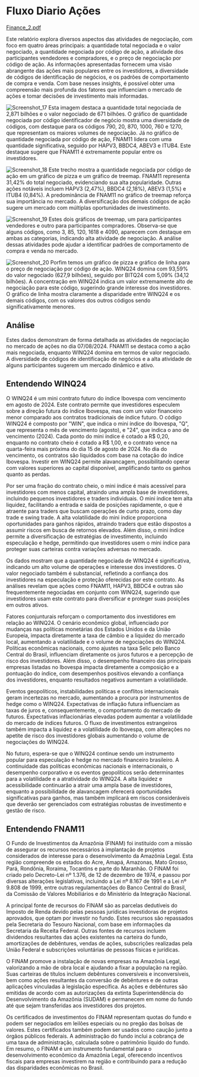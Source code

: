 # Fluxo Diario Ações

[Finance_2.pdf](https://github.com/user-attachments/files/16539652/Finance_2.pdf)

Este relatório explora diversos aspectos das atividades de negociação, com foco em quatro áreas principais: a quantidade total negociada e o valor negociado, a quantidade negociada por código de ação, a atividade dos participantes vendedores e compradores, e o preço de negociação por código de ação. As informações apresentadas fornecem uma visão abrangente das ações mais populares entre os investidores, a diversidade de códigos de identificação de negócios, e os padrões de comportamento de compra e venda. Com base nesses insights, é possível obter uma compreensão mais profunda dos fatores que influenciam o mercado de ações e tomar decisões de investimento mais informadas.

![Screenshot_17](https://github.com/user-attachments/assets/13942480-15ed-4fc5-99d6-571cf6e53d9b)
Esta imagem destaca a quantidade total negociada de 2,871 bilhões e o valor negociado de 671 bilhões. O gráfico de quantidade negociada por código identificador de negócio mostra uma diversidade de códigos, com destaque para os códigos 790, 20, 870, 1000, 760 e 1270, que representam os maiores volumes de negociação. Já no gráfico de quantidade negociada por código de ação, FNAM11 lidera com uma quantidade significativa, seguido por HAPV3, BBDC4, ABEV3 e ITUB4. Este destaque sugere que FNAM11 é extremamente popular entre os investidores.

![Screenshot_18](https://github.com/user-attachments/assets/a7b27522-cd8b-4b54-8720-db2f05fd590d)
Este trecho mostra a quantidade negociada por código de ação em um gráfico de pizza e um gráfico de treemap. FNAM11 representa 31,42% do total negociado, evidenciando sua alta popularidade. Outras ações notáveis incluem HAPV3 (2,47%), BBDC4 (2,18%), ABEV3 (1,5%) e ITUB4 (0,84%). A predominância de FNAM11 no gráfico de treemap reforça sua importância no mercado. A diversificação dos demais códigos de ação sugere um mercado com múltiplas oportunidades de investimento.

![Screenshot_19](https://github.com/user-attachments/assets/619ef86d-07a3-4c8e-b2ae-f651c64fa184)
Estes dois gráficos de treemap, um para participantes vendedores e outro para participantes compradores. Observa-se que alguns códigos, como 3, 85, 120, 1618 e 4090, aparecem com destaque em ambas as categorias, indicando alta atividade de negociação. A análise dessas atividades pode ajudar a identificar padrões de comportamento de compra e venda no mercado.

![Screenshot_20](https://github.com/user-attachments/assets/7a5f6425-3d03-48e1-9585-e3454ec60344)
Porfim temos um gráfico de pizza e gráfico de linha para o preço de negociação por código de ação. WINQ24 domina com 93,59% do valor negociado (627,9 bilhões), seguido por BITQ24 com 5,09% (34,12 bilhões). A concentração em WINQ24 indica um valor extremamente alto de negociação para este código, sugerindo grande interesse dos investidores. O gráfico de linha mostra claramente a disparidade entre WINQ24 e os demais códigos, com os valores dos outros códigos sendo significativamente menores.

## Análise

Estes dados demonstram de forma detalhada as atividades de negociação no mercado de ações no dia 07/08/2024. FNAM11 se destaca como a ação mais negociada, enquanto WINQ24 domina em termos de valor negociado. A diversidade de códigos de identificação de negócios e a alta atividade de alguns participantes sugerem um mercado dinâmico e ativo.

## Entendendo WINQ24

O WINQ24 é um mini contrato futuro do índice Ibovespa com vencimento em agosto de 2024. Este contrato permite que investidores especulem sobre a direção futura do índice Ibovespa, mas com um valor financeiro menor comparado aos contratos tradicionais de índice futuro. O código WINQ24 é composto por "WIN", que indica o mini índice do Ibovespa, "Q", que representa o mês de vencimento (agosto), e "24", que indica o ano de vencimento (2024). Cada ponto do mini índice é cotado a R$ 0,20, enquanto no contrato cheio é cotado a R$ 1,00, e o contrato vence na quarta-feira mais próxima do dia 15 de agosto de 2024. No dia do vencimento, os contratos são liquidados com base na cotação do índice Ibovespa. Investir em WINQ24 permite alavancagem, possibilitando operar com valores superiores ao capital disponível, amplificando tanto os ganhos quanto as perdas.

Por ser uma fração do contrato cheio, o mini índice é mais acessível para investidores com menos capital, atraindo uma ampla base de investidores, incluindo pequenos investidores e traders individuais. O mini índice tem alta liquidez, facilitando a entrada e saída de posições rapidamente, o que é atraente para traders que buscam operações de curto prazo, como day trade e swing trade. A alta volatilidade do mini índice proporciona oportunidades para ganhos rápidos, atraindo traders que estão dispostos a assumir riscos em busca de retornos elevados. Além disso, o mini índice permite a diversificação de estratégias de investimento, incluindo especulação e hedge, permitindo que investidores usem o mini índice para proteger suas carteiras contra variações adversas no mercado.

Os dados mostram que a quantidade negociada de WINQ24 é significativa, indicando um alto volume de operações e interesse dos investidores. O valor negociado também é substancial, refletindo a confiança dos investidores na especulação e proteção oferecidas por este contrato. As análises revelam que ações como FNAM11, HAPV3, BBDC4 e outras são frequentemente negociadas em conjunto com WINQ24, sugerindo que investidores usam este contrato para diversificar e proteger suas posições em outros ativos.

Fatores conjunturais reforçam o comportamento dos investidores em relação ao WINQ24. O cenário econômico global, influenciado por mudanças nas políticas monetárias dos Estados Unidos e da União Europeia, impacta diretamente a taxa de câmbio e a liquidez do mercado local, aumentando a volatilidade e o volume de negociações do WINQ24. Políticas econômicas nacionais, como ajustes na taxa Selic pelo Banco Central do Brasil, influenciam diretamente os juros futuros e a percepção de risco dos investidores. Além disso, o desempenho financeiro das principais empresas listadas no Ibovespa impacta diretamente a composição e a pontuação do índice, com desempenhos positivos elevando a confiança dos investidores, enquanto resultados negativos aumentam a volatilidade.

Eventos geopolíticos, instabilidades políticas e conflitos internacionais geram incertezas no mercado, aumentando a procura por instrumentos de hedge como o WINQ24. Expectativas de inflação futura influenciam as taxas de juros e, consequentemente, o comportamento do mercado de futuros. Expectativas inflacionárias elevadas podem aumentar a volatilidade do mercado de índices futuros. O fluxo de investimentos estrangeiros também impacta a liquidez e a volatilidade do Ibovespa, com alterações no apetite de risco dos investidores globais aumentando o volume de negociações do WINQ24.

No futuro, espera-se que o WINQ24 continue sendo um instrumento popular para especulação e hedge no mercado financeiro brasileiro. A continuidade das políticas econômicas nacionais e internacionais, o desempenho corporativo e os eventos geopolíticos serão determinantes para a volatilidade e a atratividade do WINQ24. A alta liquidez e acessibilidade continuarão a atrair uma ampla base de investidores, enquanto a possibilidade de alavancagem oferecerá oportunidades significativas para ganhos, mas também implicará em riscos consideráveis que deverão ser gerenciados com estratégias robustas de investimento e gestão de risco.

## Entendendo FNAM11

O Fundo de Investimentos da Amazônia (FINAM) foi instituído com a missão de assegurar os recursos necessários à implantação de projetos considerados de interesse para o desenvolvimento da Amazônia Legal. Esta região compreende os estados do Acre, Amapá, Amazonas, Mato Grosso, Pará, Rondônia, Roraima, Tocantins e parte do Maranhão. O FINAM foi criado pelo Decreto-Lei nº 1.376, de 12 de dezembro de 1974, e passou por diversas alterações legislativas, incluindo a Lei nº 8.167 de 1991 e a Lei nº 9.808 de 1999, entre outras regulamentações do Banco Central do Brasil, da Comissão de Valores Mobiliários e do Ministério da Integração Nacional.

A principal fonte de recursos do FINAM são as parcelas dedutíveis do Imposto de Renda devido pelas pessoas jurídicas investidoras de projetos aprovados, que optam por investir no fundo. Estes recursos são repassados pela Secretaria do Tesouro Nacional, com base em informações da Secretaria da Receita Federal. Outras fontes de recursos incluem dividendos resultantes das ações existentes na carteira do fundo, amortizações de debêntures, vendas de ações, subscrições realizadas pela União Federal e subscrições voluntárias de pessoas físicas e jurídicas.

O FINAM promove a instalação de novas empresas na Amazônia Legal, valorizando a mão de obra local e ajudando a fixar a população na região. Suas carteiras de títulos incluem debêntures conversíveis e inconversíveis, bem como ações resultantes da conversão de debêntures e de outras aplicações vinculadas à legislação específica. As ações e debêntures são emitidas de acordo com as autorizações da extinta Superintendência do Desenvolvimento da Amazônia (SUDAM) e permanecem em nome do fundo até que sejam transferidas aos investidores dos projetos.

Os certificados de investimentos do FINAM representam quotas do fundo e podem ser negociados em leilões especiais ou no pregão das bolsas de valores. Estes certificados também podem ser usados como caução junto a órgãos públicos federais. A administração do fundo inclui a cobrança de uma taxa de administração, calculada sobre o patrimônio líquido do fundo. Em resumo, o FINAM é um instrumento fundamental para o desenvolvimento econômico da Amazônia Legal, oferecendo incentivos fiscais para empresas investirem na região e contribuindo para a redução das disparidades econômicas no Brasil.



